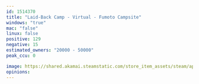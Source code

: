 ```yaml
---
id: 1514370
title: "Laid-Back Camp - Virtual - Fumoto Campsite"
windows: "true"
mac: "false"
linux: false
positive: 129
negative: 15
estimated_owners: "20000 - 50000"
peak_ccu: 0

image: https://shared.akamai.steamstatic.com/store_item_assets/steam/apps/1514370/header.jpg?t=1701236710
opinions:
---
```

